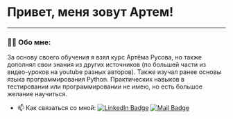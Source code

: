 # Привет, меня зовут Артем!

---

### 👨‍💻 Обо мне:

За основу своего обучения я взял курс Артёма Русова, но также дополнял свои знания из других источников (по большей части из видео-уроков на youtube разных авторов). Также изучал ранее основы языка программирования Python. Практических навыков в тестировании или программировании не имею, но есть большое желание научиться.

- 📫 Как связаться со мной: [![LinkedIn Badge](https://img.shields.io/badge/-@artsiomrusau-blue?style=flat&logo=LinkedIn&logoColor=white)](https://www.linkedin.com/in/artsiomrusau/) [![Mail Badge](https://tiempoensevilla.es/images/contacto.png)](mailto:timon1.9@mail.ru)
